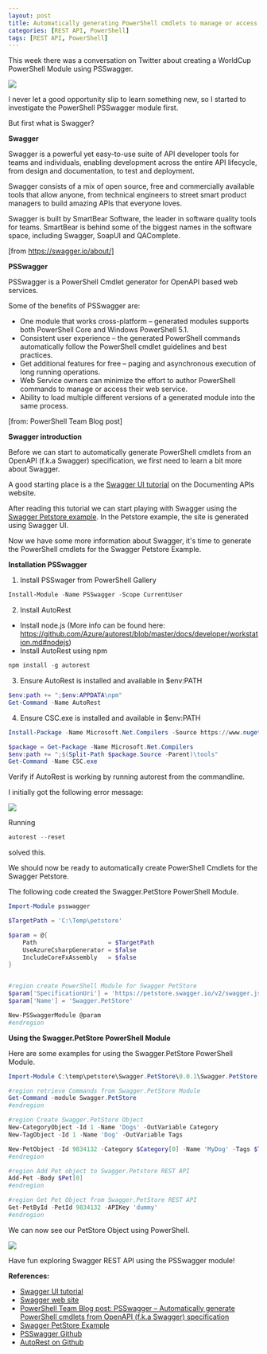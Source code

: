 ```yaml
---
layout: post
title: Automatically generating PowerShell cmdlets to manage or access a RESTful Web Service?
categories: [REST API, PowerShell]
tags: [REST API, PowerShell]
---
```


This week there was a conversation on Twitter about creating a WorldCup PowerShell Module using PSSwagger.

<a href="https://twitter.com/ehrnst/status/1007693837643460610" target="_blank">![](/assets/twitter.png)</a>

I never let a good opportunity slip to learn something new, so I started to investigate the PowerShell PSSwagger module first.

But first what is Swagger?

**Swagger**

Swagger is a powerful yet easy-to-use suite of API developer tools for teams and individuals, enabling development across the entire API lifecycle, from design and documentation, to test and deployment.

Swagger consists of a mix of open source, free and commercially available tools that allow anyone, from technical engineers to street smart product managers to build amazing APIs that everyone loves.

Swagger is built by SmartBear Software, the leader in software quality tools for teams. SmartBear is behind some of the biggest names in the software space, including Swagger, SoapUI and QAComplete.

[from https://swagger.io/about/]

**PSSwagger**

PSSwagger is a PowerShell Cmdlet generator for OpenAPI based web services. 

Some of the benefits of PSSwagger are:
* One module that works cross-platform – generated modules supports both PowerShell Core and Windows PowerShell 5.1.
* Consistent user experience – the generated PowerShell commands automatically follow the PowerShell cmdlet guidelines and best practices.
* Get additional features for free – paging and asynchronous execution of long running operations.
* Web Service owners can minimize the effort to author PowerShell commands to manage or access their web service.
* Ability to load multiple different versions of a generated module into the same process.

[from: PowerShell Team Blog post]


**Swagger introduction**

Before we can start to automatically generate PowerShell cmdlets from an OpenAPI (f.k.a Swagger) specification, we first need to learn a bit more about Swagger.

A good starting place is a the <a href="http://idratherbewriting.com/learnapidoc/pubapis_swagger.html" target="_blank">Swagger UI tutorial</a> on the Documenting APIs website.

After reading this tutorial we can start playing with Swagger using the <a href="http://petstore.swagger.io/" target="_blank">Swagger Petstore example</a>. In the Petstore example, the site is generated using Swagger UI.

Now we have some more information about Swagger, it's time to generate the PowerShell cmdlets for the Swagger Petstore Example.

**Installation PSSwagger**
1. Install PSSwager from PowerShell Gallery
```powershell
Install-Module -Name PSSwagger -Scope CurrentUser
```
2. Install AutoRest
* Install node.js (More info can be found here: https://github.com/Azure/autorest/blob/master/docs/developer/workstation.md#nodejs)
* Install AutoRest using npm
```javascript
npm install -g autorest
```
3. Ensure AutoRest is installed and available in $env:PATH
```powershell
$env:path += ";$env:APPDATA\npm"
Get-Command -Name AutoRest
```
4. Ensure CSC.exe is installed and available in $env:PATH
```powershell
Install-Package -Name Microsoft.Net.Compilers -Source https://www.nuget.org/api/v2 -Scope CurrentUser

$package = Get-Package -Name Microsoft.Net.Compilers
$env:path += ";$(Split-Path $package.Source -Parent)\tools"
Get-Command -Name CSC.exe
```
Verify if AutoRest is working by running autorest from the commandline.

I initially got the following error message:

![](/assets/autoresterror.png)

Running
```powershell
autorest --reset
```
solved this.

We should now be ready to automatically create PowerShell Cmdlets for the Swagger Petstore.

The following code created the Swagger.PetStore PowerShell Module.

```powershell
Import-Module psswagger

$TargetPath = 'C:\Temp\petstore'

$param = @{
    Path                    = $TargetPath
    UseAzureCsharpGenerator = $false
    IncludeCoreFxAssembly   = $false
}


#region create PowerShell Module for Swagger PetStore
$param['SpecificationUri'] = 'https://petstore.swagger.io/v2/swagger.json'
$param['Name'] = 'Swagger.PetStore'

New-PSSwaggerModule @param
#endregion
```
**Using the Swagger.PetStore PowerShell Module**

Here are some examples for using the Swagger.PetStore PowerShell Module.

```powershell
Import-Module C:\temp\petstore\Swagger.PetStore\0.0.1\Swagger.PetStore.psd1

#region retrieve Commands from Swagger.PetStore Module
Get-Command -module Swagger.PetStore
#endregion

#region Create Swagger.PetStore Object
New-CategoryObject -Id 1 -Name 'Dogs' -OutVariable Category
New-TagObject -Id 1 -Name 'Dog' -OutVariable Tags

New-PetObject -Id 9834132 -Category $Category[0] -Name 'MyDog' -Tags $Tags[0] -PhotoUrls 'www.contoso.com' -Status 'Available' -OutVariable Pet
#endregion

#region Add Pet object to Swagger.Petstore REST API
Add-Pet -Body $Pet[0]
#endregion

#region Get Pet Object from Swagger.PetStore REST API
Get-PetById -PetId 9834132 -APIKey 'dummy'
#endregion
```
We can now see our PetStore Object using PowerShell.

![](/assets/PetStoreResults.png)

Have fun exploring Swagger REST API using the PSSwagger module!


**References:**
* <a href="http://idratherbewriting.com/learnapidoc/pubapis_swagger.html" target="_blank">Swagger UI tutorial</a>
* <a href="https://swagger.io/" target="_blank">Swagger web site</a>
* <a href="https://blogs.msdn.microsoft.com/powershell/2017/08/15/psswagger-automatically-generate-powershell-cmdlets-from-openapi-f-k-a-swagger-specification/" target="_blank">PowerShell Team Blog post: PSSwagger – Automatically generate PowerShell cmdlets from OpenAPI (f.k.a Swagger) specification</a>
* <a href="http://petstore.swagger.io/" target="_blank">Swagger PetStore Example</a>
* <a href="https://github.com/PowerShell/PSSwagger" target="_blank">PSSwagger Github</a>
* <a href="https://github.com/Azure/AutoRest" target="_blank">AutoRest on Github</a>